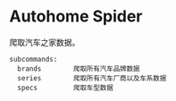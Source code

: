 # Autohome Spider

爬取汽车之家数据。

```
subcommands:
  brands        爬取所有汽车品牌数据
  series        爬取所有汽车厂商以及车系数据
  specs         爬取车型数据
```
